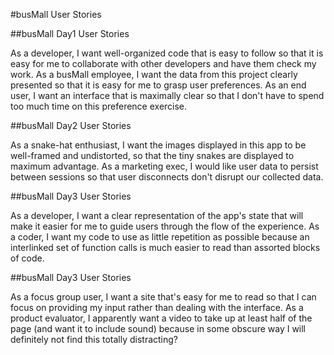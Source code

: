 #busMall User Stories

##busMall Day1 User Stories

As a developer, I want well-organized code that is easy to follow so that it is easy for me to collaborate with other developers and have them check my work.
As a busMall employee, I want the data from this project clearly presented so that it is easy for me to grasp user preferences.
As an end user, I want an interface that is maximally clear so that I don't have to spend too much time on this preference exercise.

##busMall Day2 User Stories

As a snake-hat enthusiast, I want the images displayed in this app to be well-framed and undistorted, so that the tiny snakes are displayed to maximum advantage.
As a marketing exec, I would like user data to persist between sessions so that user disconnects don't disrupt our collected data.

##busMall Day3 User Stories

As a developer, I want a clear representation of the app's state that will make it easier for me to guide users through the flow of the experience.
As a coder, I want my code to use as little repetition as possible because an interlinked set of function calls is much easier to read than assorted blocks of code.

##busMall Day3 User Stories

As a focus group user, I want a site that's easy for me to read so that I can focus on providing my input rather than dealing with the interface.
As a product evaluator, I apparently want a video to take up at least half of the page (and want it to include sound) because in some obscure way I will definitely not find this totally distracting?
